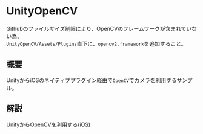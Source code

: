 # UnityOpenCV

Githubのファイルサイズ制限により、OpenCVのフレームワークが含まれていない為、  
`UnityOpenCV/Assets/Plugins`直下に、`opencv2.framework`を追加すること。


## 概要
UnityからiOSのネイティブプラグイン経由で`OpenCV`でカメラを利用するサンプル。

## 解説
[UnityからOpenCVを利用する(iOS)](https://mike-neko.github.io/blog/unity-opencv/)

